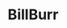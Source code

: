 ---
title: BillBurr
crosslinks:
- opieandanthony
- JoeRogan
- videos
- ravens
- sfgiants
- Documentaries
- BravoRealHousewives
- movies
- Standup
- PatersonNightly
- todayilearned
- europe
- politics
- Justrolledintotheshop
- personalfinance
- television
- conspiracy
- PoliticalHumor
---